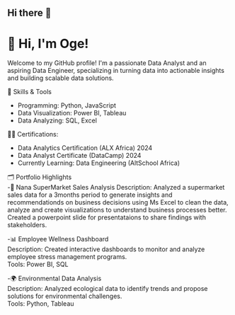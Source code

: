 ## Hi there 👋
# 👋 Hi, I'm Oge!  

Welcome to my GitHub profile! I'm a passionate Data Analyst and an aspiring Data Engineer, specializing in turning data into actionable insights and building scalable data solutions.  

🔧 Skills & Tools  
- Programming: Python, JavaScript  
- Data Visualization: Power BI, Tableau  
- Data Analyzing: SQL, Excel  

👩‍🎓 Certifications: 
  - Data Analytics Certification (ALX Africa) 2024 
  - Data Analyst Certificate (DataCamp) 2024 
  - Currently Learning: Data Engineering (AltSchool Africa)  


🗂️ Portfolio Highlights  
-🛒 Nana SuperMarket Sales Analysis
  Description: Analyzed a supermarket sales data for a 3months period to generate insights and recommendationds on business decisions using Ms Excel to clean the data, analyze and create visualizations to understand business processes better. Created a powerpoint slide for presentataions to share findings with stakeholders. 
  
-📊 Employee Wellness Dashboard  
Description: Created interactive dashboards to monitor and analyze employee stress management programs.  
Tools: Power BI, SQL  
  
-🌍 Environmental Data Analysis  
Description: Analyzed ecological data to identify trends and propose solutions for environmental challenges.  
Tools: Python, Tableau    

<!--
**oge-ochiobi/oge-ochiobi** is a ✨ _special_ ✨ repository because its `README.md` (this file) appears on your GitHub profile.

Here are some ideas to get you started:

- 🔭 I’m currently working on ...
- 🌱 I’m currently learning ...
- 👯 I’m looking to collaborate on ...
- 🤔 I’m looking for help with ...
- 💬 Ask me about ...
- 📫 How to reach me: ...
- 😄 Pronouns: ...
- ⚡ Fun fact: ...
-->
